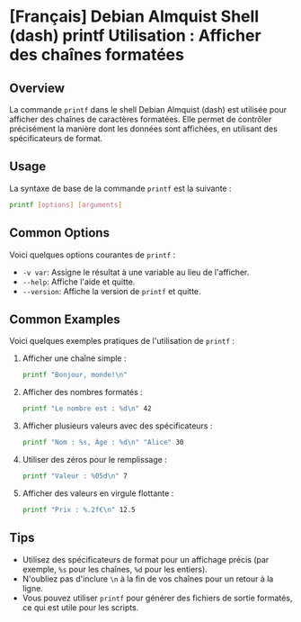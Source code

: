 # [Français] Debian Almquist Shell (dash) printf Utilisation : Afficher des chaînes formatées

## Overview
La commande `printf` dans le shell Debian Almquist (dash) est utilisée pour afficher des chaînes de caractères formatées. Elle permet de contrôler précisément la manière dont les données sont affichées, en utilisant des spécificateurs de format.

## Usage
La syntaxe de base de la commande `printf` est la suivante :

```bash
printf [options] [arguments]
```

## Common Options
Voici quelques options courantes de `printf` :

- `-v var`: Assigne le résultat à une variable au lieu de l'afficher.
- `--help`: Affiche l'aide et quitte.
- `--version`: Affiche la version de `printf` et quitte.

## Common Examples
Voici quelques exemples pratiques de l'utilisation de `printf` :

1. Afficher une chaîne simple :
   ```bash
   printf "Bonjour, monde!\n"
   ```

2. Afficher des nombres formatés :
   ```bash
   printf "Le nombre est : %d\n" 42
   ```

3. Afficher plusieurs valeurs avec des spécificateurs :
   ```bash
   printf "Nom : %s, Âge : %d\n" "Alice" 30
   ```

4. Utiliser des zéros pour le remplissage :
   ```bash
   printf "Valeur : %05d\n" 7
   ```

5. Afficher des valeurs en virgule flottante :
   ```bash
   printf "Prix : %.2f€\n" 12.5
   ```

## Tips
- Utilisez des spécificateurs de format pour un affichage précis (par exemple, `%s` pour les chaînes, `%d` pour les entiers).
- N'oubliez pas d'inclure `\n` à la fin de vos chaînes pour un retour à la ligne.
- Vous pouvez utiliser `printf` pour générer des fichiers de sortie formatés, ce qui est utile pour les scripts.